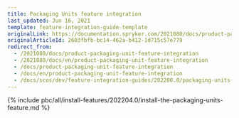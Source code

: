 ```yaml
---
title: Packaging Units feature integration
last_updated: Jun 16, 2021
template: feature-integration-guide-template
originalLink: https://documentation.spryker.com/2021080/docs/product-packaging-unit-feature-integration
originalArticleId: 2603fbfb-bc14-462a-b412-1d715c57e779
redirect_from:
  - /2021080/docs/product-packaging-unit-feature-integration
  - /2021080/docs/en/product-packaging-unit-feature-integration
  - /docs/product-packaging-unit-feature-integration
  - /docs/en/product-packaging-unit-feature-integration
  - /docs/scos/dev/feature-integration-guides/202200.0/packaging-units-feature-integration.html
---
```


{% include pbc/all/install-features/202204.0/install-the-packaging-units-feature.md %} <!-- To edit, see /_includes/pbc/all/install-features/202204.0/install-the-packaging-units-feature.md -->
